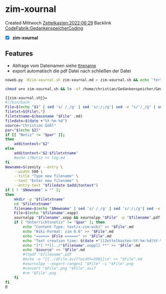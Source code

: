 # zim-xournal
Created Mittwoch [Zettelkasten:2022:06:29]()
Backlink [CodeFabrik:GedankenspeicherCoding](../GedankenspeicherCoding.md)

- [X] **zim-xournal**


## Features
- Abfrage vom Dateinamen siehe [ttrename](./ttrename.md)
- export automatisch die pdf Datei nach schließen der Datei 


```bash
noweb.py -Rzim-xournal.sh zim-xournal.md > zim-xournal.sh && echo 'fertig'
```


```bash
chmod u+x zim-xournal.sh && ln -sf /home/christian/Gedankenspeicher/Gedankenspeicherwiki/Zettelkasten/ZetteL/CodeFabrik/GedankenspeicherCoding/zim-xournal.sh ~/.local/bin/zim-xournal.sh && echo 'fertig'
```


```bash
{{zim-xournal.sh}}=
#!/bin/bash
File=$(echo "$1" | sed 's/ /_/g' | sed 's/:/;/g'| sed -e "s/'/_/g" | sed 's/\"//g')
filetxt=${File%.*}
filetxtname=$(basename "$File" .md)
filedate=$(date +"%Y-%m-%d")
source="Christian Gößl"
par="$(echo $2)"
if [[ "Notiz" != "$par" ]];
then
    additontext="$2"
else
    additontext="$2-$filetxtname"
    #echo ifNotiz >> log.md
fi
Newname=$(zenity --entry \
    --width 500 \
    --title "Type new filename" \
    --text "Enter new filename" \
    --entry-text "$filedate-$additontext")
if [ ! "$Newname" = "" ];
then
    mkdir -p "$filetxtname"
    cd "$filetxtname"
    filename=$(echo "$Newname" | sed 's/ /_/g' | sed 's/:/;/g'| sed -e "s/'/_/g" | sed 's/\"//g')
    File=$(echo "$filename".xopp)
    xournalpp "$filename".xopp && xournalpp "$File" -p "$filename".pdf
    if [ "Unterrichtsnotiz" != "$par" ]; then
        echo "Content-Type: text/x-zim-wiki" >> "$File".md
        echo "Wiki-Format: zim 0.6" >> "$File".md
        echo "====== $File ======" >> "$File".md
        echo "Text creation time: $(date +"[[Zettelkasten:%Y:%m:%d|%Y-%m-%d]]") Modification time: $(date +"[[Zettelkasten:%Y:%m:%d|%Y-%m-%d]]" -r "$File")" >> "$File".md
        echo "[*] **[[../"$filename".xopp]] **" >> "$File".md
        echo "$source" >> "$File".md
        #ttpdf "$filename".pdf
        #echo -e "{{../$File.avif?width=500}}\n" >> "$File".md
        #xournalpp --export-range=1 "$File" -i "$File".png
        #convert "$File".png "$File".avif
        #rm "$File".png
    fi
fi
@
```

